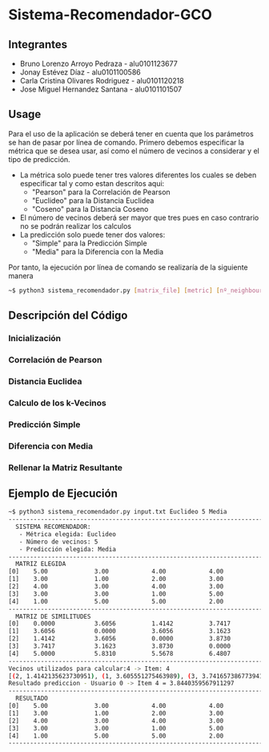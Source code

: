 # Sistema-Recomendador-GCO
## Integrantes
  - Bruno Lorenzo Arroyo Pedraza - alu0101123677
  - Jonay Estévez Díaz - alu0101100586
  - Carla Cristina Olivares Rodriguez - alu0101120218
  - Jose Miguel Hernandez Santana - alu0101101507

## Usage
Para el uso de la aplicación se deberá tener en cuenta que los parámetros se han de pasar por línea de comando. Primero debemos especificar la métrica que se desea usar, así como el número de vecinos a considerar y el tipo de predicción.

 - La métrica solo puede tener tres valores diferentes los cuales se deben especificar tal y como estan descritos aqui:
    - "Pearson" para la Correlación de Pearson
    - "Euclideo" para la Distancia Euclidea
    - "Coseno" para la Distancia Coseno
 - El número de vecinos deberá ser mayor que tres pues en caso contrario no se podrán realizar los calculos
 - La predicción solo puede tener dos valores:
   - "Simple" para la Predicción Simple
   - "Media" para la Diferencia con la Media

Por tanto, la ejecución por línea de comando se realizaría de la siguiente manera

```bash
~$ python3 sistema_recomendador.py [matrix_file] [metric] [nº_neighbours] [prediction]
```

## Descripción del Código

### Inicialización

### Correlación de Pearson

### Distancia Euclidea

### Calculo de los k-Vecinos

### Predicción Simple

### Diferencia con Media

### Rellenar la Matriz Resultante

## Ejemplo de Ejecución

```bash
~$ python3 sistema_recomendador.py input.txt Euclideo 5 Media
------------------------------------------------------------------------------------------------------------------------------------------
  SISTEMA RECOMENDADOR: 
   - Métrica elegida: Euclideo
   - Número de vecinos: 5
   - Predicción elegida: Media
------------------------------------------------------------------------------------------------------------------------------------------
  MATRIZ ELEGIDA    
[0]    5.00             3.00            4.00            4.00            -
[1]    3.00             1.00            2.00            3.00            3.00
[2]    4.00             3.00            4.00            3.00            5.00
[3]    3.00             3.00            1.00            5.00            4.00
[4]    1.00             5.00            5.00            2.00            1.00
------------------------------------------------------------------------------------------------------------------------------------------
  MATRIZ DE SIMILITUDES     
[0]    0.0000           3.6056          1.4142          3.7417          5.0000
[1]    3.6056           0.0000          3.6056          3.1623          5.8310
[2]    1.4142           3.6056          0.0000          3.8730          5.5678
[3]    3.7417           3.1623          3.8730          0.0000          6.4807
[4]    5.0000           5.8310          5.5678          6.4807          0.0000
------------------------------------------------------------------------------------------------------------------------------------------
Vecinos utilizados para calcular:4 -> Item: 4
[(2, 1.4142135623730951), (1, 3.605551275463989), (3, 3.7416573867739413), (4, 5.0)]
Resultado prediccion - Usuario 0 -> Item 4 = 3.8440359567911297
------------------------------------------------------------------------------------------------------------------------------------------
  RESULTADO     
[0]    5.00             3.00            4.00            4.00            3.84
[1]    3.00             1.00            2.00            3.00            3.00
[2]    4.00             3.00            4.00            3.00            5.00
[3]    3.00             3.00            1.00            5.00            4.00
[4]    1.00             5.00            5.00            2.00            1.00
------------------------------------------------------------------------------------------------------------------------------------------
```